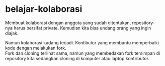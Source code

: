# belajar-kolaborasi
Membuat kolaborasi dengan anggota yang sudah ditentukan, repository-nya harus bersifat private.
Kemudian kita bisa undang orang yang ingin diajak.

Namun kolaborasi kadang terjadi. Kontibutor yang membantu memperbaiki kode dengan melakukan fork.<br>
Fork dan cloning terlihat sama, namun yang membedakan fork tersimpan di repository kita sedangkan cloning di komputer atau laptop kontributor.

